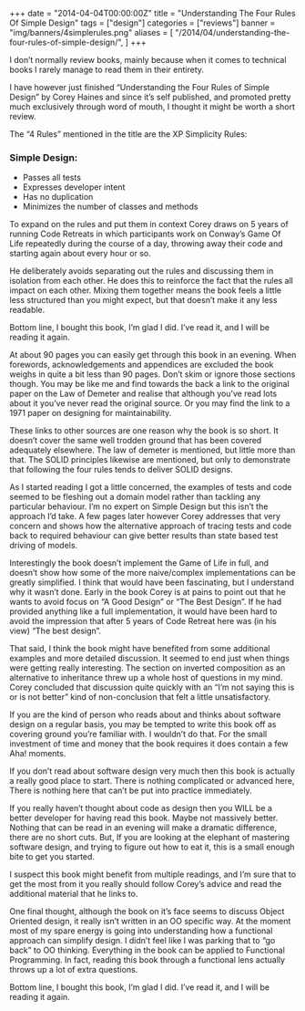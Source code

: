 +++
date = "2014-04-04T00:00:00Z"
title = "Understanding The Four Rules Of Simple Design"
tags = ["design"]
categories = ["reviews"]
banner = "img/banners/4simplerules.png"
aliases = [
    "/2014/04/understanding-the-four-rules-of-simple-design/",
]
+++

I don’t normally review books, mainly because when it comes to technical books I rarely manage to read them in their entirety.

I have however just finished “Understanding the Four Rules of Simple Design” by Corey Haines and since it’s self published, and promoted pretty much exclusively through word of mouth, I thought it might be worth a short review.

The “4 Rules” mentioned in the title are the XP Simplicity Rules:

### Simple Design:

* Passes all tests
* Expresses developer intent
* Has no duplication
* Minimizes the number of classes and methods

To expand on the rules and put them in context Corey draws on 5 years of running Code Retreats in which participants work on Conway’s Game Of Life repeatedly during the course of a day, throwing away their code and starting again about every hour or so.

He deliberately avoids separating out the rules and discussing them in isolation from each other. He does this to reinforce the fact that the rules all impact on each other. Mixing them together means the book feels a little less structured than you might expect, but that doesn’t make it any less readable.

Bottom line, I bought this book, I’m glad I did. I’ve read it, and I will be reading it again.

At about 90 pages you can easily get through this book in an evening. When forewords, acknowledgements and appendices are excluded the book weighs in quite a bit less than 90 pages. Don’t skim or ignore those sections though. You may be like me and find towards the back a link to the original paper on the Law of Demeter and realise that although you’ve read lots about it you’ve never read the original source. Or you may find the link to a 1971 paper on designing for maintainability.

These links to other sources are one reason why the book is so short. It doesn’t cover the same well trodden ground that has been covered adequately elsewhere. The law of demeter is mentioned, but little more than that. The SOLID principles likewise are mentioned, but only to demonstrate that following the four rules tends to deliver SOLID designs.

As I started reading I got a little concerned, the examples of tests and code seemed to be fleshing out a domain model rather than tackling any particular behaviour. I’m no expert on Simple Design but this isn’t the approach I’d take. A few pages later however Corey addresses that very concern and shows how the alternative approach of tracing tests and code back to required behaviour can give better results than state based test driving of models.

Interestingly the book doesn’t implement the Game of Life in full, and doesn’t show how some of the more naive/complex implementations can be greatly simplified. I think that would have been fascinating, but I understand why it wasn’t done. Early in the book Corey is at pains to point out that he wants to avoid focus on “A Good Design” or “The Best Design”. If he had provided anything like a full implementation, it would have been hard to avoid the impression that after 5 years of Code Retreat here was (in his view) “The best design”.

That said, I think the book might have benefited from some additional examples and more detailed discussion. It seemed to end just when things were getting really interesting. The section on inverted composition as an alternative to inheritance threw up a whole host of questions in my mind. Corey concluded that discussion quite quickly with an “I’m not saying this is or is not better” kind of non-conclusion that felt a little unsatisfactory.

If you are the kind of person who reads about and thinks about software design on a regular basis, you may be tempted to write this book off as covering ground you’re familiar with. I wouldn’t do that. For the small investment of time and money that the book requires it does contain a few Aha! moments.

If you don’t read about software design very much then this book is actually a really good place to start. There is nothing complicated or advanced here, There is nothing here that can’t be put into practice immediately.

If you really haven’t thought about code as design then you WILL be a better developer for having read this book. Maybe not massively better. Nothing that can be read in an evening will make a dramatic difference, there are no short cuts. But, If you are looking at the elephant of mastering software design, and trying to figure out how to eat it, this is a small enough bite to get you started.

I suspect this book might benefit from multiple readings, and I’m sure that to get the most from it you really should follow Corey’s advice and read the additional material that he links to.

One final thought, although the book on it’s face seems to discuss Object Oriented design, it really isn’t written in an OO specific way. At the moment most of my spare energy is going into understanding how a functional approach can simplify design. I didn’t feel like I was parking that to “go back” to OO thinking. Everything in the book can be applied to Functional Programming. In fact, reading this book through a functional lens actually throws up a lot of extra questions.

Bottom line, I bought this book, I’m glad I did. I’ve read it, and I will be reading it again.